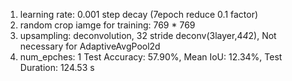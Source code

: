 1. learning rate: 0.001 step decay (7epoch reduce 0.1 factor)
2. random crop iamge for training: 769 * 769
3. upsampling: deconvolution, 32 stride deconv(3layer,4*4*2), Not necessary for AdaptiveAvgPool2d
4. num_epches: 1
Test Accuracy: 57.90%, Mean IoU: 12.34%, Test Duration: 124.53 s
